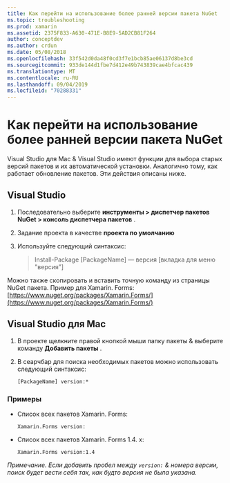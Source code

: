 ```yaml
---
title: Как перейти на использование более ранней версии пакета NuGet
ms.topic: troubleshooting
ms.prod: xamarin
ms.assetid: 2375F833-A630-471E-B8E9-5AD2CB81F264
author: conceptdev
ms.author: crdun
ms.date: 05/08/2018
ms.openlocfilehash: 33f542d0da48f0cd3f7e1bcb85ae06137d8be3cd
ms.sourcegitcommit: 933de144d1fbe7d412e49b743839cae4bfcac439
ms.translationtype: MT
ms.contentlocale: ru-RU
ms.lasthandoff: 09/04/2019
ms.locfileid: "70288331"
---
```

# <a name="how-do-i-downgrade-a-nuget-package"></a>Как перейти на использование более ранней версии пакета NuGet

Visual Studio для Mac & Visual Studio имеют функции для выбора старых версий пакетов и их автоматической установки. Аналогично тому, как работает обновление пакетов. Эти действия описаны ниже.

## <a name="visual-studio"></a>Visual Studio

1. Последовательно выберите **инструменты > диспетчер пакетов NuGet > консоль диспетчера пакетов** .
2. Задание проекта в качестве **проекта по умолчанию**
3. Используйте следующий синтаксис:

    > Install-Package [PackageName] — версия [вкладка для меню "версия"]

Можно также скопировать и вставить точную команду из страницы NuGet пакета. Пример для Xamarin. Forms:[https://www.nuget.org/packages/Xamarin.Forms/](https://www.nuget.org/packages/Xamarin.Forms/)

## <a name="visual-studio-for-mac"></a>Visual Studio для Mac

1. В проекте щелкните правой кнопкой мыши папку пакеты & выберите команду **Добавить пакеты** .
2. В сеарчбар для поиска необходимых пакетов можно использовать следующий синтаксис:

    `[PackageName] version:*`

### <a name="examples"></a>Примеры 
- Список всех пакетов Xamarin. Forms: 

    `Xamarin.Forms version:`

- Список всех пакетов Xamarin. Forms 1.4. x: 

    `Xamarin.Forms version:1.4`

*Примечание. Если добавить пробел между `version:` & номера версии, поиск будет вести себя так, как будто версия не была указана.*
